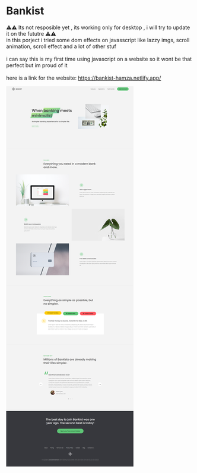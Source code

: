 # Bankist
⚠⚠ Its not resposible yet , its working only for desktop , i will try to update it on the fututre ⚠⚠
<br/>
in this porject i tried some dom effects on javasscript like lazzy imgs, scroll animation, scroll effect and a lot of other stuf <br/>
<br/>
i can say this is my first time using javascript on a website so it wont be that perfect but im proud of it <br/>
<br/>
here is a link for the website: https://bankist-hamza.netlify.app/


![Screenshot](bankist.png)



